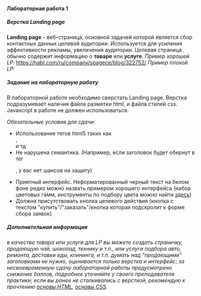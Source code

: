 #### Лабораторная работа 1
##### Верстка Landing page


**Landing page** - веб-страница, основной задачей которой является сбор контактных данных целевой аудитории. Используется для усиления эффективности рекламы, увеличения аудитории. Целевая страница обычно содержит информацию о **товаре** или **услуге**.
*Пример хорошей LP*: https://habr.com/ru/company/spagece/blog/322752/
*Пример плохой LP*: 

##### Задание на лабораторную работу
В лабораторной работе необходимо сверстать Landing page. Верстка подразумевает наличия файла разметки html, и файла стилей css. Javascript в работе не должен использоваться.

*Обязательные условия для сдачи*:
- Использование тегов html5 таких как <section>, <nav> и тд
- Не нарушена семантика. (Например, если заголовок будет обернут в тег <p>, у вас нет шансов на защиту)
- Приятный интерфейс. Неформатированный черный текст на белом фоне редко можно назвать примером хорошего интерфейса (набор цветовых гамм, инструменты по подбору цвета можно найти [здесь](https://material-ui.com/ru/customization/color/))
- Должна присутствовать кнопка целевого действия (кнопка с текстом "купить"/"заказать"/кнопка которая подскролит к форме сбора заявок)

##### Дополнительная информация
*в качестве товара или услуги для LP вы можете создать страничку, продающую чай, шоколад, технику и т.п., или услуги подбора авто, ремонта, доставки еды, клининга, и т.п.*
*думать над "продающими" заголовками не нужно, оценивается только верстка и интерфейс*;
*за несвоевременную сдачу лабораторной работы предусмотрено снижение баллов, подробнее уточняйте у своего преподавателя практики*;
*если вы ранее не сталкивались с версткой, рекомендую к прочтению [основы HTML](https://developer.mozilla.org/ru/docs/Learn/Getting_started_with_the_web/HTML_basics), [основы CSS](https://developer.mozilla.org/ru/docs/Learn/Getting_started_with_the_web/CSS_basics)*.

